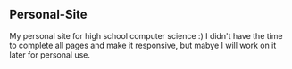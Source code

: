 ## Personal-Site

My personal site for high school computer science :) I didn't have the time to complete all pages and make it responsive, but mabye I will work on it later for personal use.